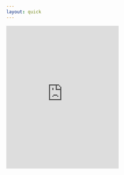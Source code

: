 ```yaml
---
layout: quick
---
```

<iframe src="https://embed.spotify.com/?uri=spotify:album:3kazcMjUvFMdFIjKW8Ul0R" width="300" height="380" frameborder="0" allowtransparency="true"></iframe>
